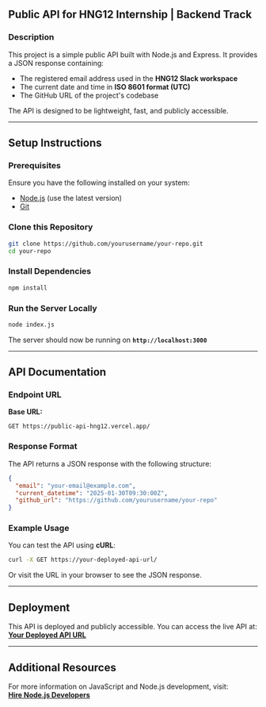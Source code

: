## **Public API for HNG12 Internship | Backend Track**  

### **Description**  
This project is a simple public API built with Node.js and Express. It provides a JSON response containing:  
- The registered email address used in the **HNG12 Slack workspace**  
- The current date and time in **ISO 8601 format (UTC)**  
- The GitHub URL of the project's codebase  

The API is designed to be lightweight, fast, and publicly accessible.  

---

## **Setup Instructions**  

### **Prerequisites**  
Ensure you have the following installed on your system:  
- [Node.js](https://nodejs.org/) (use the latest version) 
- [Git](https://git-scm.com/)  

### **Clone this Repository**  
```sh
git clone https://github.com/yourusername/your-repo.git
cd your-repo
```

### **Install Dependencies**  
```sh
npm install
```

### **Run the Server Locally**  
```sh
node index.js
```
The server should now be running on **`http://localhost:3000`**  

---

## **API Documentation**  

### **Endpoint URL**  
**Base URL:**  
```
GET https://public-api-hng12.vercel.app/
```

### **Response Format**  
The API returns a JSON response with the following structure:  

```json
{
  "email": "your-email@example.com",
  "current_datetime": "2025-01-30T09:30:00Z",
  "github_url": "https://github.com/yourusername/your-repo"
}
```

### **Example Usage**  
You can test the API using **cURL**:  
```sh
curl -X GET https://your-deployed-api-url/
```
Or visit the URL in your browser to see the JSON response.

---

## **Deployment**  
This API is deployed and publicly accessible. You can access the live API at:  
[**Your Deployed API URL**](https://public-api-hng12.vercel.app/)

---

## **Additional Resources**  
For more information on JavaScript and Node.js development, visit:  
[**Hire Node.js Developers**](https://hng.tech/hire/nodejs-developers)
